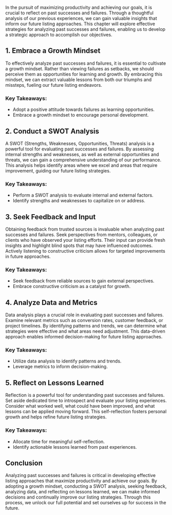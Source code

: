 
In the pursuit of maximizing productivity and achieving our goals, it is crucial to reflect on past successes and failures. Through a thoughtful analysis of our previous experiences, we can gain valuable insights that inform our future listing approaches. This chapter will explore effective strategies for analyzing past successes and failures, enabling us to develop a strategic approach to accomplish our objectives.

1\. Embrace a Growth Mindset
---------------------------

To effectively analyze past successes and failures, it is essential to cultivate a growth mindset. Rather than viewing failures as setbacks, we should perceive them as opportunities for learning and growth. By embracing this mindset, we can extract valuable lessons from both our triumphs and missteps, fueling our future listing endeavors.

### Key Takeaways:

* Adopt a positive attitude towards failures as learning opportunities.
* Embrace a growth mindset to encourage personal development.

2\. Conduct a SWOT Analysis
--------------------------

A SWOT (Strengths, Weaknesses, Opportunities, Threats) analysis is a powerful tool for evaluating past successes and failures. By assessing internal strengths and weaknesses, as well as external opportunities and threats, we can gain a comprehensive understanding of our performance. This analysis helps identify areas where we excel and areas that require improvement, guiding our future listing strategies.

### Key Takeaways:

* Perform a SWOT analysis to evaluate internal and external factors.
* Identify strengths and weaknesses to capitalize on or address.

3\. Seek Feedback and Input
--------------------------

Obtaining feedback from trusted sources is invaluable when analyzing past successes and failures. Seek perspectives from mentors, colleagues, or clients who have observed your listing efforts. Their input can provide fresh insights and highlight blind spots that may have influenced outcomes. Actively listening to constructive criticism allows for targeted improvements in future approaches.

### Key Takeaways:

* Seek feedback from reliable sources to gain external perspectives.
* Embrace constructive criticism as a catalyst for growth.

4\. Analyze Data and Metrics
---------------------------

Data analysis plays a crucial role in evaluating past successes and failures. Examine relevant metrics such as conversion rates, customer feedback, or project timelines. By identifying patterns and trends, we can determine what strategies were effective and what areas need adjustment. This data-driven approach enables informed decision-making for future listing approaches.

### Key Takeaways:

* Utilize data analysis to identify patterns and trends.
* Leverage metrics to inform decision-making.

5\. Reflect on Lessons Learned
-----------------------------

Reflection is a powerful tool for understanding past successes and failures. Set aside dedicated time to introspect and evaluate your listing experiences. Consider what worked well, what could have been improved, and what lessons can be applied moving forward. This self-reflection fosters personal growth and helps refine future listing strategies.

### Key Takeaways:

* Allocate time for meaningful self-reflection.
* Identify actionable lessons learned from past experiences.

Conclusion
----------

Analyzing past successes and failures is critical in developing effective listing approaches that maximize productivity and achieve our goals. By adopting a growth mindset, conducting a SWOT analysis, seeking feedback, analyzing data, and reflecting on lessons learned, we can make informed decisions and continually improve our listing strategies. Through this process, we unlock our full potential and set ourselves up for success in the future.
